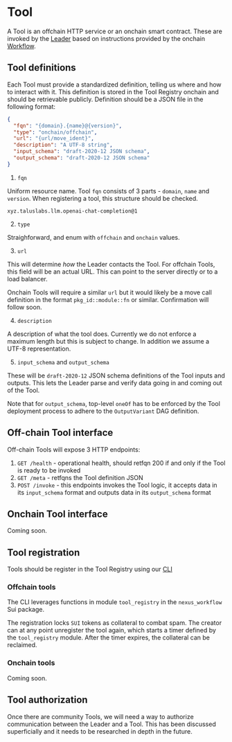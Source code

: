 # Tool

A Tool is an offchain HTTP service or an onchain smart contract. These are invoked by the [Leader](crates/leader.md) based on instructions provided by the onchain [Workflow](packages/workflow.md).

## Tool definitions

Each Tool must provide a standardized definition, telling us where and how to interact with it. This definition is stored in the Tool Registry onchain and should be retrievable publicly. Definition should be a JSON file in the following format:

```json
{
  "fqn": "{domain}.{name}@{version}",
  "type": "onchain/offchain",
  "url": "{url/move_ident}",
  "description": "A UTF-8 string",
  "input_schema": "draft-2020-12 JSON schema",
  "output_schema": "draft-2020-12 JSON schema"
}
```

1. `fqn`

Uniform resource name. Tool `fqn` consists of 3 parts - `domain`, `name` and `version`. When registering a tool, this structure should be checked.

```
xyz.taluslabs.llm.openai-chat-completion@1
```

2. `type`

Straighforward, and enum with `offchain` and `onchain` values.

3. `url`

This will determine _how_ the Leader contacts the Tool. For offchain Tools, this field will be an actual URL. This can point to the server directly or to a load balancer.

Onchain Tools will require a similar `url` but it would likely be a move call definition in the format `pkg_id::module::fn` or similar. Confirmation will follow soon.

4. `description`

A description of what the tool does. Currently we do not enforce a maximum length but this is
subject to change. In addition we assume a UTF-8 representation.

5. `input_schema` and `output_schema`

These will be `draft-2020-12` JSON schema definitions of the Tool inputs and outputs. This lets the Leader parse and verify data going in and coming out of the Tool.

Note that for `output_schema`, top-level `oneOf` has to be enforced by the Tool deployment process to adhere to the `OutputVariant` DAG definition.

## Off-chain Tool interface

Off-chain Tools will expose 3 HTTP endpoints:

1. `GET /health` - operational health, should retfqn 200 if and only if the Tool is ready to be invoked
2. `GET /meta` - retfqns the Tool definition JSON
3. `POST /invoke` - this endpoints invokes the Tool logic, it accepts data in its `input_schema` format and outputs data in its `output_schema` format

## Onchain Tool interface

Coming soon.

## Tool registration

Tools should be register in the Tool Registry using our [CLI](../nexus-sdk/cli.md#nexus-tool)

### Offchain tools

The CLI leverages functions in module `tool_registry` in the `nexus_workflow` Sui package.

The registration locks `SUI` tokens as collateral to combat spam. The creator can at any point unregister the tool again, which starts a timer defined by the `tool_registry` module. After the timer expires, the collateral can be reclaimed.

### Onchain tools

Coming soon.

## Tool authorization

Once there are community Tools, we will need a way to authorize communication between the Leader and a Tool. This has been discussed superficially and it needs to be researched in depth in the future.
